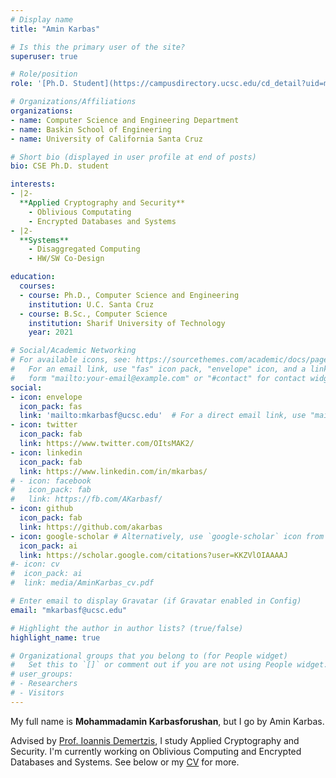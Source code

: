 ```yaml
---
# Display name
title: "Amin Karbas"

# Is this the primary user of the site?
superuser: true

# Role/position
role: '[Ph.D. Student](https://campusdirectory.ucsc.edu/cd_detail?uid=mkarbasf)'

# Organizations/Affiliations
organizations:
- name: Computer Science and Engineering Department
- name: Baskin School of Engineering
- name: University of California Santa Cruz

# Short bio (displayed in user profile at end of posts)
bio: CSE Ph.D. student

interests:
- |2-
  **Applied Cryptography and Security**
    - Oblivious Computating
    - Encrypted Databases and Systems
- |2-
  **Systems**
    - Disaggregated Computing
    - HW/SW Co-Design

education:
  courses:
  - course: Ph.D., Computer Science and Engineering
    institution: U.C. Santa Cruz
  - course: B.Sc., Computer Science
    institution: Sharif University of Technology
    year: 2021

# Social/Academic Networking
# For available icons, see: https://sourcethemes.com/academic/docs/page-builder/#icons
#   For an email link, use "fas" icon pack, "envelope" icon, and a link in the
#   form "mailto:your-email@example.com" or "#contact" for contact widget.
social:
- icon: envelope
  icon_pack: fas
  link: 'mailto:mkarbasf@ucsc.edu'  # For a direct email link, use "mailto:test@example.org".
- icon: twitter
  icon_pack: fab
  link: https://www.twitter.com/OItsMAK2/
- icon: linkedin
  icon_pack: fab
  link: https://www.linkedin.com/in/mkarbas/
# - icon: facebook
#   icon_pack: fab
#   link: https://fb.com/AKarbasf/
- icon: github
  icon_pack: fab
  link: https://github.com/akarbas
- icon: google-scholar # Alternatively, use `google-scholar` icon from `ai` icon pack
  icon_pack: ai
  link: https://scholar.google.com/citations?user=KKZVlOIAAAAJ
#- icon: cv
#  icon_pack: ai
#  link: media/AminKarbas_cv.pdf

# Enter email to display Gravatar (if Gravatar enabled in Config)
email: "mkarbasf@ucsc.edu"

# Highlight the author in author lists? (true/false)
highlight_name: true

# Organizational groups that you belong to (for People widget)
#   Set this to `[]` or comment out if you are not using People widget.
# user_groups:
# - Researchers
# - Visitors
---
```


My full name is **Mohammadamin Karbasforushan**, but I go by Amin Karbas.

Advised by [Prof. Ioannis Demertzis](https://www.idemertzis.com), I study Applied Cryptography and Security.
I'm currently working on Oblivious Computing and Encrypted Databases and Systems.
See below or my [CV](/media/AminKarbas_cv.pdf) for more.

